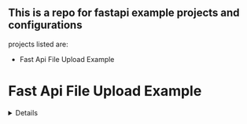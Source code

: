 ## This is a repo for fastapi example projects and configurations
projects listed are:
- Fast Api File Upload Example

# Fast Api File Upload Example  
<details><summary>Details</summary>
<p>
in this example,a post endpoint is created that receives a file in the form of json.
The json file is then decoded and stored in a deta base .
The post endpoint returns the filename, filetype, the contentType and the first data entry in the uploaded json file.

it will also raise an http exception if the file type is not of the json format.

see the demo [Here](https://fatapi-file-upload-deta-example.deta.dev/)

## How to replicate the process:
- Register a free Deta account by going to [deta.sh](https://web.deta.sh) 
- install deta cli
- Enter into the project directory, create a main.py file and a requirements.txt file so that deta will be able to install the necessary 
requirements for the micro

- open up a terminal and type the command below:
```
deta new --python

```
The command above tells deta that you want to initialize a new python micro.

After creating a new deta micro, deta will create a **.deta** directory inside the project folder

Deploy the project:

``` 
deta deploy 

```

</p>
</details>